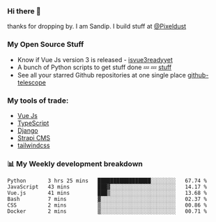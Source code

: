 ### Hi there 👋

thanks for dropping by.
I am Sandip. I build stuff at [@Pixeldust](github.com/pixeldust-in/)

###  **My Open Source Stuff**

 - Know if Vue Js version 3 is released -  [isvue3readyyet](https://github.com/sandiprb/isvue3readyyet)
 - A bunch of Python scripts to get stuff done 💤 💤 [stuff](https://github.com/sandiprb/stuff)
 - See all your starred Github repositories at one single place [github-telescope](https://github.com/sandiprb/github-telescope)



###  **My tools of trade:**
 - [Vue Js](https://github.com/vuejs/vue/)
 - [TypeScript](https://github.com/microsoft/TypeScript)
 - [Django](github.com/django/django)
 - [Strapi CMS](github.com/strapi/strapi)
 - [tailwindcss](https://github.com/tailwindlabs/tailwindcss)


###  📊 **My Weekly development breakdown**
<!--START_SECTION:waka-->

```text
Python       3 hrs 25 mins   █████████████████░░░░░░░░   67.74 %
JavaScript   43 mins         ███▓░░░░░░░░░░░░░░░░░░░░░   14.17 %
Vue.js       41 mins         ███▒░░░░░░░░░░░░░░░░░░░░░   13.68 %
Bash         7 mins          ▓░░░░░░░░░░░░░░░░░░░░░░░░   02.37 %
CSS          2 mins          ▒░░░░░░░░░░░░░░░░░░░░░░░░   00.86 %
Docker       2 mins          ▒░░░░░░░░░░░░░░░░░░░░░░░░   00.71 %
```

<!--END_SECTION:waka-->
